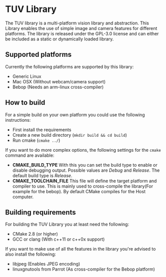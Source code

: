 # TUV Library
The TUV library is a multi-platform vision library and abstraction. This Library enables the use of simple image and camera features for different platforms. The library is released under the GPL-3.0 license and can either be included as a static or dynamically loaded library.

## Supported platforms
Currently the following platforms are supported by this library:
- Generic Linux
- Mac OSX (Without webcam/camera support)
- Bebop (Needs an arm-linux cross-compiler)

## How to build
For a simple build on your own platform you could use the following instructions:
- First install the requirements
- Create a new build directory (`mkdir build && cd build`)
- Run cmake (`cmake ../`)

If you want to do more complex options, the following settings for the `cmake` command are available:
- **CMAKE_BUILD_TYPE** With this you can set the build type to enable or disable debugging output. Possible values are *Debug* and *Release*. The default build type is *Release*.
- **CMAKE_TOOLCHAIN_FILE** This file will define the target platform and compiler to use. This is mainly used to cross-compile the library(For example for the bebop). By default CMake compiles for the Host computer.

## Building requirements
For building the TUV Library you at least need the following:
- CMake 2.8 (or higher)
- GCC or clang (With c++11 or c++0x support)

If you want to make use of all the features in the library you're advised to also install the following:
- libjpeg (Enables JPEG encoding)
- linuxgnutools from Parrot (As cross-compiler for the Bebop platform)
